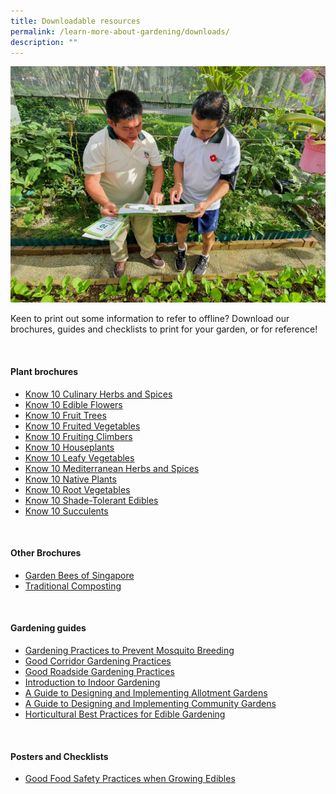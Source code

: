 ```yaml
---
title: Downloadable resources
permalink: /learn-more-about-gardening/downloads/
description: ""
---
```

<section>
<img title="An NParks officer talking to a Community Gardener about gardening brochures. Photo by Jacqueline Chua." src="/images/Gardeners/Outreach%20(3).jpg">
<p>Keen to print out some information to refer to offline? Download our brochures, guides and checklists to print for your garden, or for reference!</p>
	<br>
	</section>
<section>
<h4>Plant brochures</h4>
<ul>
<li><a download="" href="/files/know%2010%20culinary%20herbs%20and%20spices.pdf">Know 10 Culinary Herbs and Spices</a></li>
	<li><a download="" href="/files/know%2010%20edible%20flowers.pdf">Know 10 Edible Flowers</a></li>
	<li><a download="" href="/files/know%2010%20fruit%20trees.pdf">Know 10 Fruit Trees</a></li>
				<li><a download="" href="/files/know%2010%20fruited%20vegetables.pdf">Know 10 Fruited Vegetables</a></li>
	<li><a download="" href="/files/know%2010%20fruiting%20climbers.pdf">Know 10 Fruiting Climbers</a></li>
		<li><a download="" href="/files/know%2010%20house%20plants.pdf">Know 10 Houseplants</a></li>
				<li><a download="" href="/files/know%2010%20leafy%20vegetables.pdf">Know 10 Leafy Vegetables</a></li>
		<li><a download="" href="/files/know%2010%20mediterranean%20herbs%20and%20spices.pdf">Know 10 Mediterranean Herbs and Spices</a></li>
	<li><a download="" href="/files/know%2010%20native%20plants.pdf">Know 10 Native Plants</a></li>
		<li><a download="" href="/files/know%2010%20root%20vegetables.pdf">Know 10 Root Vegetables</a></li>
		<li><a download="" href="/files/know%2010%20shade-tolerant%20edibles%20(readable).pdf">Know 10 Shade-Tolerant Edibles</a></li>	
	<li><a download="" href="/files/know%2010%20succulents.pdf">Know 10 Succulents</a></li>
</ul>
	<br>
</section>
<section>
<h4>Other Brochures</h4>
<ul>
				<li><a download="" href="/files/garden%20bees%20of%20singapore%20211110%20(rev%20b)%20digital.pdf">Garden Bees of Singapore</a></li>	
				<li><a download="" href="/files/traditional%20composting%20(readable).pdf">Traditional Composting</a></li>	
	</ul>
		<br>
</section>
<section>
<h4>Gardening guides</h4>
<ul>
				<li><a download="" href="/files/gardening%20practices%20to%20prevent%20mosquito%20breeding%20(readable)-1.pdf">Gardening Practices to Prevent Mosquito Breeding</a></li>	
				<li><a download="" href="/files/good%20corridor%20gardening%20practices.pdf">Good Corridor Gardening Practices</a></li>		
				<li><a download="" href="/files/good%20roadside%20gardening%20practices.pdf">Good Roadside Gardening Practices</a></li>	
				<li><a download="" href="/files/introduction%20to%20indoor%20gardening.pdf">Introduction to Indoor Gardening</a></li>	
				<li><a download="" href="https://go.gov.sg/allotment-guide">A Guide to Designing and Implementing Allotment Gardens</a></li>	
				<li><a download="" href="https://go.gov.sg/community-garden-design">A Guide to Designing and Implementing Community Gardens</a></li>	
				<li><a download="" href="https://go.gov.sg/best-practices-edible-gardening">Horticultural Best Practices for Edible Gardening</a></li>	
</ul>
		<br>
</section>
<section>
<h4>Posters and Checklists</h4>
	<ul>
	<li><a download="" href="/files/good%20food%20safety%20practices%20when%20growing%20edibles%20poster.pdf">Good Food Safety Practices when Growing Edibles</a></li>	
</ul>
		<br>
</section>